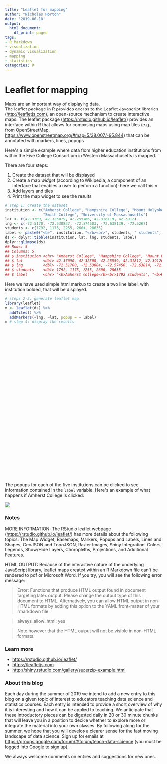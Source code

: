 ```yaml
---
title: "Leaflet for mapping"
author: "Nicholas Horton"
date: '2019-06-10'
output:
  html_document:
    df_print: paged
tags:
- R Markdown
- visualization
- dynamic visualization
- mapping
- statistics
categories: R
---
```




# Leaflet for mapping

Maps are an important way of displaying data.  
The leaflet package in R provides access to the Leaflet Javascript libraries (http://leafletjs.com), an open-source mechanism to create interactive maps.  The leaflet package (https://rstudio.github.io/leaflet/) provides an interface within R that allows for composing maps using map tiles (e.g., from OpenStreetMap, https://www.openstreetmap.org/#map=5/38.007/-95.844) that can be annotated with markers, lines, popups.

Here's a simple example where data from higher education institutions from within the Five College Consortium in Western Massachusetts is mapped.

There are four steps:

1. Create the dataset that will be displayed
2. Create a map *widget* (according to Wikipedia, a component of an interface that enables a user to perform a function): here we call this `m`
3. Add layers and tiles
4. Print the map widget to see the results


```r
# step 1: create the dataset
institution <- c("Amherst College", "Hampshire College", "Mount Holyoke College",
                 "Smith College", "University of Massachusetts")
lat <- c(42.3709, 42.325079, 42.255586, 42.318119, 42.3912)
lng <- c(-72.5170, -72.530837, -72.574503, -72.638139, -72.5267)
students <- c(1792, 1175, 2255, 2600, 28635)
label <- paste0("<b>", institution, "</b><br>", students, " students", sep="")
ds <- dplyr::tibble(institution, lat, lng, students, label)
dplyr::glimpse(ds)
## Rows: 5
## Columns: 5
## $ institution <chr> "Amherst College", "Hampshire College", "Mount Holyoke ...
## $ lat         <dbl> 42.37090, 42.32508, 42.25559, 42.31812, 42.39120
## $ lng         <dbl> -72.51700, -72.53084, -72.57450, -72.63814, -72.52670
## $ students    <dbl> 1792, 1175, 2255, 2600, 28635
## $ label       <chr> "<b>Amherst College</b><br>1792 students", "<b>Hampshir...
```

Here we have used simple html markup to create a two line label, with institution bolded, that will be displayed.


```r
# steps 2-3: generate leaflet map 
library(leaflet)
m <- leaflet(ds) %>% 
  addTiles() %>% 
  addMarkers(~lng, ~lat, popup = ~ label)
m # step 4: display the results
```

<!--html_preserve--><div id="htmlwidget-6e5b716616def33e6f37" style="width:672px;height:480px;" class="leaflet html-widget"></div>
<script type="application/json" data-for="htmlwidget-6e5b716616def33e6f37">{"x":{"options":{"crs":{"crsClass":"L.CRS.EPSG3857","code":null,"proj4def":null,"projectedBounds":null,"options":{}}},"calls":[{"method":"addTiles","args":["//{s}.tile.openstreetmap.org/{z}/{x}/{y}.png",null,null,{"minZoom":0,"maxZoom":18,"tileSize":256,"subdomains":"abc","errorTileUrl":"","tms":false,"noWrap":false,"zoomOffset":0,"zoomReverse":false,"opacity":1,"zIndex":1,"detectRetina":false,"attribution":"&copy; <a href=\"http://openstreetmap.org\">OpenStreetMap<\/a> contributors, <a href=\"http://creativecommons.org/licenses/by-sa/2.0/\">CC-BY-SA<\/a>"}]},{"method":"addMarkers","args":[[42.3709,42.325079,42.255586,42.318119,42.3912],[-72.517,-72.530837,-72.574503,-72.638139,-72.5267],null,null,null,{"interactive":true,"draggable":false,"keyboard":true,"title":"","alt":"","zIndexOffset":0,"opacity":1,"riseOnHover":false,"riseOffset":250},["<b>Amherst College<\/b><br>1792 students","<b>Hampshire College<\/b><br>1175 students","<b>Mount Holyoke College<\/b><br>2255 students","<b>Smith College<\/b><br>2600 students","<b>University of Massachusetts<\/b><br>28635 students"],null,null,null,null,{"interactive":false,"permanent":false,"direction":"auto","opacity":1,"offset":[0,0],"textsize":"10px","textOnly":false,"className":"","sticky":true},null]}],"limits":{"lat":[42.255586,42.3912],"lng":[-72.638139,-72.517]}},"evals":[],"jsHooks":[]}</script><!--/html_preserve-->
The popups for each of the five institutions can be clicked to see information contained in the `label` variable.  Here's an example of what happens if Amherst College is clicked:

![](/post/leaflet/popup.png)

### Notes

MORE INFORMATION: The RStudio leaflet webpage (https://rstudio.github.io/leaflet/) has more details about the following topics: The Map Widget, Basemaps, Markers, Popups and Labels, Lines and Shapes, GeoJSON and TopoJSON, Raster Images, Shiny Integration, Colors, Legends, Show/Hide Layers, Choropleths, Projections, and Additional Features.

HTML OUTPUT: Because of the interactive nature of the underlying JavaScript library, leaflet maps created within an R Markdown file can't be rendered to pdf or Microsoft Word.  If you try, you will see the following error message:

> Error: Functions that produce HTML output found in document targeting latex output.
Please change the output type of this document to HTML. Alternatively, you can allow
HTML output in non-HTML formats by adding this option to the YAML front-matter of
your rmarkdown file:

> always_allow_html: yes

> Note however that the HTML output will not be visible in non-HTML formats.


### Learn more

- https://rstudio.github.io/leaflet/
- https://leafletjs.com
- http://shiny.rstudio.com/gallery/superzip-example.html

### About this blog 

Each day during the summer of 2019 we intend to add a new entry to this blog on a given topic of interest to educators teaching data science and statistics courses. Each entry is intended to provide a short overview of why it is interesting and how it can be applied to teaching. We anticipate that these introductory pieces can be digested daily in 20 or 30 minute chunks that will leave you in a position to decide whether to explore more or integrate the material into your own classes. By following along for the summer, we hope that you will develop a clearer sense for the fast moving landscape of data science. Sign up for emails at https://groups.google.com/forum/#!forum/teach-data-science (you must be logged into Google to sign up).

We always welcome comments on entries and suggestions for new ones.

